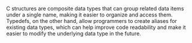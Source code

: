  C structures are composite data types that can group related data items under a single name, making it easier to organize and access them. Typedefs, on the other hand, allow programmers to create aliases for existing data types, which can help improve code readability and make it easier to modify the underlying data type in the future.

